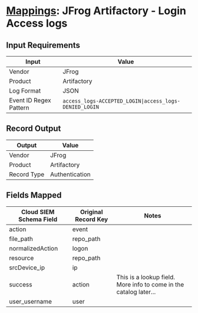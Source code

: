 # [Mappings](README.md): JFrog Artifactory - Login Access logs

## Input Requirements

|Input|Value|
|-----|-----|
|Vendor|JFrog|
|Product|Artifactory|
|Log Format|JSON|
|Event ID Regex Pattern|`access_logs-ACCEPTED_LOGIN\|access_logs-DENIED_LOGIN`|

## Record Output

|Output|Value|
|------|-----|
|Vendor|JFrog|
|Product|Artifactory|
|Record Type|Authentication|

## Fields Mapped

|Cloud SIEM Schema Field|Original Record Key|Notes|
|-----------------------|-------------------|-----|
|action|event||
|file_path|repo_path||
|normalizedAction|logon||
|resource|repo_path||
|srcDevice_ip|ip||
|success|action|This is a lookup field. More info to come in the catalog later...|
|user_username|user||

